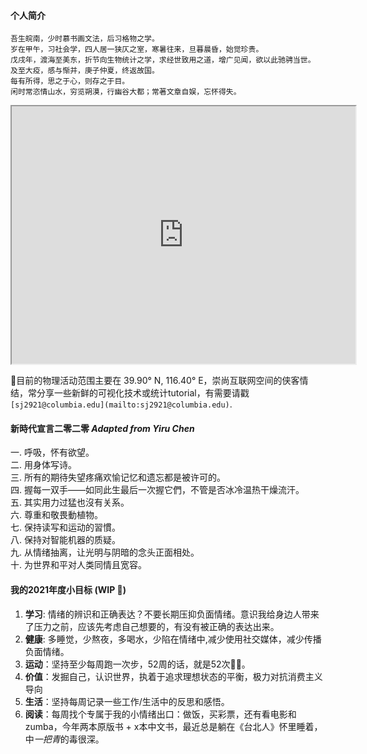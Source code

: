 
#### 个人简介

````SAS
吾生皖南，少时慕书画文法，后习格物之学。
岁在甲午，习社会学，四人居一狭仄之室，寒暑往来，旦暮晨昏，始觉珍贵。
戊戌年，渡海至美东，折节向生物统计之学，求经世致用之道，增广见闻，欲以此驰骋当世。
及至大疫，感与惭并，庚子仲夏，终返故国。
每有所得，思之于心，则存之于目。
闲时常恣情山水，穷览朔漠，行幽谷大都；常著文章自娱，忘怀得失。
````

<iframe src="https://www.google.com/maps/d/u/0/embed?mid=1mipXeTROxyXGCO7-LrqIvDfRgNgKZrXU" width="550" height="412"></iframe>

📍目前的物理活动范围主要在 39.90° N, 116.40° E，崇尚互联网空间的侠客情结，常分享一些新鲜的可视化技术或统计tutorial，有需要请戳
`[sj2921@columbia.edu](mailto:sj2921@columbia.edu)`.

#### 新時代宣言二零二零 *Adapted from Yiru Chen*

一. 呼吸，怀有欲望。
<br>
二. 用身体写诗。
<br>
三. 所有的期待失望疼痛欢愉记忆和遗忘都是被许可的。
<br>
四. 握每一双手——如同此生最后一次握它們，不管是否冰冷温热干燥流汗。
<br>
五. 其实用力过猛也沒有关系。
<br>
六. 尊重和敬畏動植物。
<br>
七. 保持读写和运动的習慣。
<br>
八. 保持对智能机器的质疑。
<br>
九. 从情绪抽离，让光明与阴暗的念头正面相处。
<br>
十. 为世界和平对人类同情且宽容。


#### 我的2021年度小目标 (WIP 🚧)

1. **学习**: 情绪的辨识和正确表达？不要长期压抑负面情绪。意识我给身边人带来了压力之前，应该先考虑自己想要的，有没有被正确的表达出来。
2. **健康**: 多睡觉，少熬夜，多喝水，少陷在情绪中,减少使用社交媒体，减少传播负面情绪。
3. **运动**：坚持至少每周跑一次步，52周的话，就是52次🏃‍♀️。
4. **价值**：发掘自己，认识世界，执着于追求理想状态的平衡，极力对抗消费主义导向
4. **生活**：坚持每周记录一些工作/生活中的反思和感悟。
5. **阅读**：每周找个专属于我的小情绪出口：做饭，买彩票，还有看电影和zumba，今年两本原版书 + x本中文书，最近总是躺在《台北人》怀里睡着，中*一把青*的毒很深。
